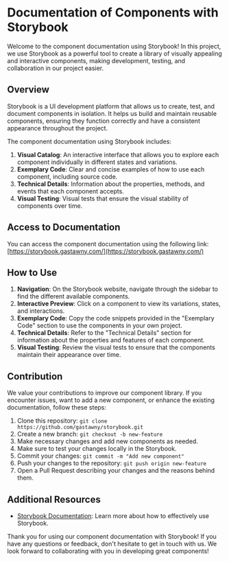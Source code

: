 # Documentation of Components with Storybook

Welcome to the component documentation using Storybook! In this project, we use Storybook as a powerful tool to create a library of visually appealing and interactive components, making development, testing, and collaboration in our project easier.

## Overview

Storybook is a UI development platform that allows us to create, test, and document components in isolation. It helps us build and maintain reusable components, ensuring they function correctly and have a consistent appearance throughout the project.

The component documentation using Storybook includes:

1. **Visual Catalog**: An interactive interface that allows you to explore each component individually in different states and variations.
2. **Exemplary Code**: Clear and concise examples of how to use each component, including source code.
3. **Technical Details**: Information about the properties, methods, and events that each component accepts.
4. **Visual Testing**: Visual tests that ensure the visual stability of components over time.

## Access to Documentation

You can access the component documentation using the following link: [https://storybook.gastawny.com/](https://storybook.gastawny.com/)

## How to Use

1. **Navigation**: On the Storybook website, navigate through the sidebar to find the different available components.
2. **Interactive Preview**: Click on a component to view its variations, states, and interactions.
3. **Exemplary Code**: Copy the code snippets provided in the "Exemplary Code" section to use the components in your own project.
4. **Technical Details**: Refer to the "Technical Details" section for information about the properties and features of each component.
5. **Visual Testing**: Review the visual tests to ensure that the components maintain their appearance over time.

## Contribution

We value your contributions to improve our component library. If you encounter issues, want to add a new component, or enhance the existing documentation, follow these steps:

1. Clone this repository: `git clone https://github.com/gastawny/storybook.git`
2. Create a new branch: `git checkout -b new-feature`
3. Make necessary changes and add new components as needed.
4. Make sure to test your changes locally in the Storybook.
5. Commit your changes: `git commit -m "Add new component"`
6. Push your changes to the repository: `git push origin new-feature`
7. Open a Pull Request describing your changes and the reasons behind them.

## Additional Resources

- [Storybook Documentation](https://storybook.js.org/docs): Learn more about how to effectively use Storybook.

Thank you for using our component documentation with Storybook! If you have any questions or feedback, don't hesitate to get in touch with us. We look forward to collaborating with you in developing great components!

